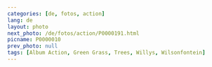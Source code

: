 ```yaml
---
categories: [de, fotos, action]
lang: de
layout: photo
next_photo: /de/fotos/action/P0000191.html
picname: P0000010
prev_photo: null
tags: [Album Action, Green Grass, Trees, Willys, Wilsonfontein]
---
```

